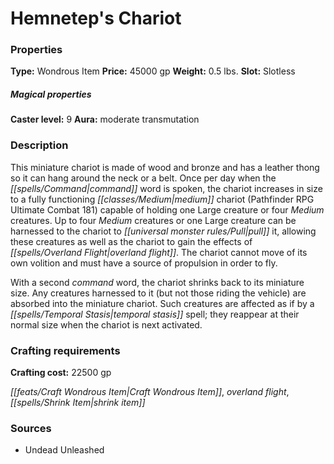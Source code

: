 ﻿---
Title: "Hemnetep's Chariot"
Type: "Wondrous Item"
Price: "45000 gp"
Weight: "0.5 lbs."
Slot: "Slotless"
Caster level: "9"
Aura: "moderate transmutation"
Description: |
  "This miniature chariot is made of wood and bronze and has a leather thong so it can hang around the neck or a belt. Once per day when the command word is spoken, the chariot increases in size to a fully functioning medium chariot (_Pathfinder RPG Ultimate Combat_ 181) capable of holding one Large creature or four Medium creatures. Up to four Medium creatures or one Large creature can be harnessed to the chariot to pull it, allowing these creatures as well as the chariot to gain the effects of _overland flight_. The chariot cannot move of its own volition and must have a source of propulsion in order to fly.
  With a second command word, the chariot shrinks back to its miniature size. Any creatures harnessed to it (but not those riding the vehicle) are absorbed into the miniature chariot. Such creatures are affected as if by a _temporal stasis_ spell; they reappear at their normal size when the chariot is next activated."
Crafting cost: "22500 gp"
Sources: "['Undead Unleashed']"
---

# Hemnetep's Chariot

### Properties

**Type:** Wondrous Item **Price:** 45000 gp **Weight:** 0.5 lbs. **Slot:** Slotless

##### Magical properties

**Caster level:** 9 **Aura:** moderate transmutation

### Description

This miniature chariot is made of wood and bronze and has a leather thong so it can hang around the neck or a belt. Once per day when the _[[spells/Command|command]]_ word is spoken, the chariot increases in size to a fully functioning _[[classes/Medium|medium]]_ chariot (Pathfinder RPG Ultimate Combat 181) capable of holding one Large creature or four _Medium_ creatures. Up to four _Medium_ creatures or one Large creature can be harnessed to the chariot to _[[universal monster rules/Pull|pull]]_ it, allowing these creatures as well as the chariot to gain the effects of _[[spells/Overland Flight|overland flight]]_. The chariot cannot move of its own volition and must have a source of propulsion in order to fly.

With a second _command_ word, the chariot shrinks back to its miniature size. Any creatures harnessed to it (but not those riding the vehicle) are absorbed into the miniature chariot. Such creatures are affected as if by a _[[spells/Temporal Stasis|temporal stasis]]_ spell; they reappear at their normal size when the chariot is next activated.

### Crafting requirements

**Crafting cost:** 22500 gp

_[[feats/Craft Wondrous Item|Craft Wondrous Item]]_, _overland flight_, _[[spells/Shrink Item|shrink item]]_

### Sources

* Undead Unleashed